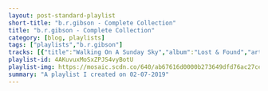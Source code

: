 ```yaml
---
layout: post-standard-playlist
short-title: "b.r.gibson - Complete Collection"
title: "b.r.gibson - Complete Collection"
category: [blog, playlists]
tags: ["playlists","b.r.gibson"]
tracks: [{"title":"Walking On A Sunday Sky","album":"Lost & Found","artists":"b.r.gibson"},{"title":"For A Dream","album":"Lost & Found","artists":"b.r.gibson"},{"title":"Together","album":"Lost & Found","artists":"b.r.gibson"},{"title":"Racing Daydreams","album":"Lost & Found","artists":"b.r.gibson"},{"title":"Intermission","album":"Lost & Found","artists":"b.r.gibson"},{"title":"And Days Go By","album":"Lost & Found","artists":"b.r.gibson"},{"title":"The Things We Take For Granted","album":"Lost & Found","artists":"b.r.gibson"},{"title":"Undertow, the Broken Fjord","album":"Arms","artists":"b.r.gibson"},{"title":"Is That Luck?","album":"Arms","artists":"b.r.gibson"},{"title":"Be Still and Let Me In","album":"Arms","artists":"b.r.gibson"},{"title":"La La La La La","album":"Arms","artists":"b.r.gibson"},{"title":"Bird's Broken Wing","album":"Arms","artists":"b.r.gibson"},{"title":"We Were the Guessers","album":"Arms","artists":"b.r.gibson"},{"title":"Dance All Night","album":"Arms","artists":"b.r.gibson"},{"title":"Endless End","album":"Arms","artists":"b.r.gibson"},{"title":"Put Your Arms Around Me","album":"Arms","artists":"b.r.gibson"},{"title":"Growing Leaves","album":"Victory Garden","artists":"b.r.gibson"},{"title":"Buzzing With Life","album":"Victory Garden","artists":"b.r.gibson"},{"title":"Heavy Rain","album":"Victory Garden","artists":"b.r.gibson"},{"title":"Warming Sun","album":"Victory Garden","artists":"b.r.gibson"},{"title":"Sunset","album":"Victory Garden","artists":"b.r.gibson"},{"title":"Towering","album":"Glass","artists":"b.r.gibson"},{"title":"Dark","album":"Glass","artists":"b.r.gibson"},{"title":"Broken","album":"Glass","artists":"b.r.gibson"},{"title":"Crumbling","album":"Glass","artists":"b.r.gibson"},{"title":"Sublime","album":"Glass","artists":"b.r.gibson"},{"title":"Float","album":"Sway","artists":"b.r.gibson"},{"title":"Drag","album":"Sway","artists":"b.r.gibson"},{"title":"Toss","album":"Sway","artists":"b.r.gibson"},{"title":"Pitch","album":"Sway","artists":"b.r.gibson"},{"title":"Drift","album":"Sway","artists":"b.r.gibson"},{"title":"Sway","album":"Sway","artists":"b.r.gibson"},{"title":"Digging","album":"The Gemstone Sessions","artists":"b.r.gibson"},{"title":"Hollowing","album":"The Gemstone Sessions","artists":"b.r.gibson"},{"title":"Tunneling","album":"The Gemstone Sessions","artists":"b.r.gibson"},{"title":"Hammering","album":"The Gemstone Sessions","artists":"b.r.gibson"},{"title":"Inspecting","album":"The Gemstone Sessions","artists":"b.r.gibson"},{"title":"Celebrating","album":"The Gemstone Sessions","artists":"b.r.gibson"},{"title":"Relaxing Stream","album":"Byzantine Tales","artists":"b.r.gibson"},{"title":"Happy Mountain","album":"Byzantine Tales","artists":"b.r.gibson"},{"title":"Bustling Cavern","album":"Byzantine Tales","artists":"b.r.gibson"},{"title":"Royal Harvest","album":"Byzantine Tales","artists":"b.r.gibson"},{"title":"The Grand Marketplace","album":"Byzantine Tales","artists":"b.r.gibson"},{"title":"Flowering Meadow","album":"Byzantine Tales","artists":"b.r.gibson"},{"title":"Meadowlark's Song","album":"Byzantine Tales","artists":"b.r.gibson"},{"title":"Minstrel's Tale","album":"Byzantine Tales","artists":"b.r.gibson"},{"title":"Shifting Desert","album":"Byzantine Tales","artists":"b.r.gibson"},{"title":"Happy Mountain (Reprise)","album":"Byzantine Tales","artists":"b.r.gibson"},{"title":"Let's Play","album":"Let's Play","artists":"b.r.gibson"},{"title":"Breakfast With the Monkeys","album":"Let's Play","artists":"b.r.gibson"},{"title":"Intermission","album":"Let's Play","artists":"b.r.gibson"},{"title":"Treetop Bonanza Extravaganza","album":"Let's Play","artists":"b.r.gibson"},{"title":"Goodbyes","album":"Let's Play","artists":"b.r.gibson"},{"title":"The Ride Home","album":"Let's Play","artists":"b.r.gibson"},{"title":"Death By Dinosaur Ninjas","album":"J.R.","artists":"b.r.gibson"},{"title":"Death By Conga","album":"J.R.","artists":"b.r.gibson"},{"title":"Death By Counting Sheep","album":"J.R.","artists":"b.r.gibson"},{"title":"Death By Sea Monsters","album":"J.R.","artists":"b.r.gibson"},{"title":"Death By Toads","album":"J.R.","artists":"b.r.gibson"},{"title":"Death By Credits","album":"J.R.","artists":"b.r.gibson"},{"title":"The Chase","album":"A Winter's Tale","artists":"b.r.gibson"},{"title":"A Walk In The Sun","album":"A Winter's Tale","artists":"b.r.gibson"},{"title":"Mountain Song","album":"A Winter's Tale","artists":"b.r.gibson"},{"title":"Through The Pines","album":"A Winter's Tale","artists":"b.r.gibson"},{"title":"Fields Of Snowmen","album":"A Winter's Tale","artists":"b.r.gibson"},{"title":"A Cabin Full Of Books","album":"A Winter's Tale","artists":"b.r.gibson"},{"title":"US-231","album":"Roads","artists":"b.r.gibson"},{"title":"IN-45","album":"Roads","artists":"b.r.gibson"},{"title":"Rte. 66","album":"Roads","artists":"b.r.gibson"},{"title":"CA-1","album":"Roads","artists":"b.r.gibson"},{"title":"Main St.","album":"Roads","artists":"b.r.gibson"},{"title":"A134","album":"Roads","artists":"b.r.gibson"},{"title":"A New City","album":"An Adventure In Space","artists":"b.r.gibson"},{"title":"Prepare For Launch","album":"An Adventure In Space","artists":"b.r.gibson"},{"title":"No Sleep In Space","album":"An Adventure In Space","artists":"b.r.gibson"},{"title":"Reunion","album":"An Adventure In Space","artists":"b.r.gibson"},{"title":"The Arrival","album":"An Adventure In Space","artists":"b.r.gibson"},{"title":"No Escape","album":"An Adventure In Space","artists":"b.r.gibson"},{"title":"Lost And Alone","album":"An Adventure In Space","artists":"b.r.gibson"},{"title":"Rebuilding","album":"An Adventure In Space","artists":"b.r.gibson"},{"title":"The Lullaby","album":"An Adventure In Space","artists":"b.r.gibson"},{"title":"Meadow","album":"The Nature Sessions","artists":"b.r.gibson"},{"title":"Mountain","album":"The Nature Sessions","artists":"b.r.gibson"},{"title":"Woodland One","album":"The Nature Sessions","artists":"b.r.gibson"},{"title":"Caves","album":"The Nature Sessions","artists":"b.r.gibson"},{"title":"Woodland Two","album":"The Nature Sessions","artists":"b.r.gibson"},{"title":"Waves","album":"The Nature Sessions","artists":"b.r.gibson"},{"title":"Marshes","album":"The Nature Sessions","artists":"b.r.gibson"},{"title":"On the Coast of Massachusetts","album":"For Dad","artists":"b.r.gibson"},{"title":"Mega-Bugs at the Yorkshire Museum","album":"For Dad","artists":"b.r.gibson"},{"title":"Summertime","album":"For Dad","artists":"b.r.gibson"},{"title":"In Train","album":"For Dad","artists":"b.r.gibson"}]
playlist-id: 4AKuvuxMoSxZPJS4vyBotU
playlist-img: https://mosaic.scdn.co/640/ab67616d0000b273649dfd76ac27ce85cba21445ab67616d0000b273a9e4d9f888128427a116a7f9ab67616d0000b273ad157aad2da8f952bc489656ab67616d0000b273bfd9b2fcc69e3aa900cc4f6a
summary: "A playlist I created on 02-07-2019"
---
```

